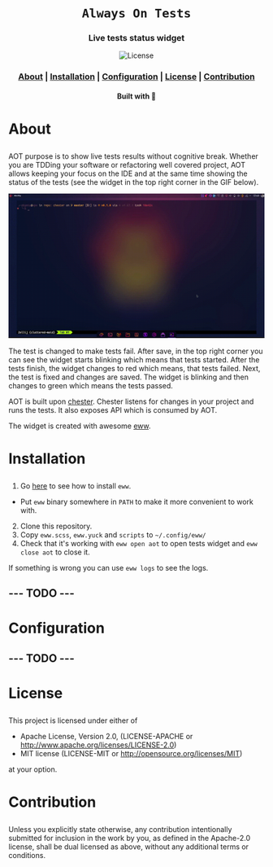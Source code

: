 <div align="center">

  <h1><code>Always On Tests</code></h1>

  <h3>
    <strong>Live tests status widget</strong>
  </h3>

  <p>
    <img src="https://img.shields.io/crates/l/je?style=for-the-badge" alt="License"/>
  </p>

  <h3>
    <a href="#about">About</a>
    <span> | </span>
    <a href="#installation">Installation</a>
    <span> | </span>
    <a href="#configuration">Configuration</a>
    <span> | </span>
    <a href="#license">License</a>
    <span> | </span>
    <a href="#contribution">Contribution</a>
  </h3>

<sub><h4>Built with 🦀</h4></sub>

</div>

# <p id="about">About</p>

AOT purpose is to show live tests results without cognitive break. Whether you
are TDDing your software or refactoring well covered project, AOT allows keeping
your focus on the IDE and at the same time showing the status of the tests (see
the widget in the top right corner in the GIF below).

![AOT](res/aot.gif)

The test is changed to make tests fail. After save, in the top right corner you
can see the widget starts blinking which means that tests started. After the
tests finish, the widget changes to red which means, that tests failed. Next,
the test is fixed and changes are saved. The widget is blinking and then changes
to green which means the tests passed.

AOT is built upon [chester](https://github.com/devzbysiu/chester). Chester
listens for changes in your project and runs the tests. It also exposes API
which is consumed by AOT.

The widget is created with awesome [eww](https://github.com/elkowar/eww).

# <p id="installation">Installation</p>

1. Go [here](https://elkowar.github.io/eww/) to see how to install `eww`.

- Put `eww` binary somewhere in `PATH` to make it more convenient to work with.

2. Clone this repository.
3. Copy `eww.scss`, `eww.yuck` and `scripts` to `~/.config/eww/`
4. Check that it's working with `eww open aot` to open tests widget and
   `eww close aot` to close it.

If something is wrong you can use `eww logs` to see the logs.

## --- TODO ---

# <p id="configuration">Configuration</p>

## --- TODO ---

# <p id="license">License</p>

This project is licensed under either of

- Apache License, Version 2.0, (LICENSE-APACHE or
  http://www.apache.org/licenses/LICENSE-2.0)
- MIT license (LICENSE-MIT or http://opensource.org/licenses/MIT)

at your option.

# <p id="contribution">Contribution</p>

Unless you explicitly state otherwise, any contribution intentionally submitted
for inclusion in the work by you, as defined in the Apache-2.0 license, shall be
dual licensed as above, without any additional terms or conditions.

